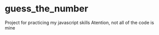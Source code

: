 # guess_the_number
Project for practicing my javascript skills
Atention, not all of the code is mine 
